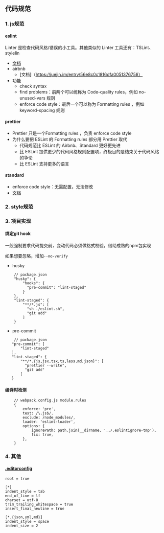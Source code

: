 ## 代码规范
### 1. js规范
#### eslint
Linter 是检查代码风格/错误的小工具。其他类似的 Linter 工具还有：TSLint、stylelin
- [文档](https://cn.eslint.org/)
- airbnb
    - [文档]（https://juejin.im/entry/56e8c0c1816dfa0051376758）
- 功能
    - check syntax
    - find problems：前两个可以统称为 Code-quality rules，例如 no-unused-vars 规则
    - enforce code style：最后一个可以称为 Formatting rules ，例如 keyword-spacing 规则

#### prettier
- Prettier 只是一个Formatting rules ，负责 enforce code style
- 为什么要把 ESLint 的 Formatting rules 部分用 Prettier 取代
    - 代码规范比 ESLint 的 Airbnb、Standard 更好更先进
    - 比 ESLint 提供更少的代码风格规则配置项，终极目的是结束关于代码风格的争论
    - 比 ESLint 支持更多的语言

#### standard
- enforce code style：无需配置，无法修改
- [文档](https://standardjs.com/readme-zhcn.html)

### 2. style规范

### 3. 项目实现
#### 绑定git hook
一般强制要求代码提交前，变动代码必须做格式校验，借助成熟的npm包实现

如果想要忽略，增加`--no-verify`

- husky
```
    // package.json
    "husky": {
        "hooks": {
          "pre-commit": "lint-staged"
        }
    },
    "lint-staged": {
        "**/*.js": [
          "sh ./eslint.sh",
          "git add"
        ]
    }
```
- pre-commit
```
    // package.json
   "pre-commit": [
       "lint-staged"
   ],
   "lint-staged": {
       "**/*.{js,jsx,tsx,ts,less,md,json}": [
         "prettier --write",
         "git add"
       ]
   }
```

#### 编译时检测
```
    // webpack.config.js module.rules
    {
        enforce: 'pre',
        test: /\.js$/,
        exclude: /node_modules/,
        loader: 'eslint-loader',
        options: {
            ignorePath: path.join(__dirname, '../.eslintignore-tmp'),
            fix: true,
        },
    }
```

### 4. 其他
#### [.editorconfig](http://www.alloyteam.com/2014/12/editor-config/)
```
root = true

[*]
indent_style = tab
end_of_line = lf
charset = utf-8
trim_trailing_whitespace = true
insert_final_newline = true

[*.{json,yml,md}]
indent_style = space
indent_size = 2
```



